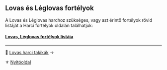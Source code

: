 ## Lovas és Léglovas fortélyok

A Lovas és Léglovas harchoz szükséges, vagy azt érintő fortélyok rövid listáját a Harci fortélyok oldalán találhatjuk:
#### [Lovas, Léglovas fortélyok listája](042_harci_fortelyok.md#lovas-fort%C3%A9lyok)

---

🔗 [Lovas harci takikák](067_03_lovas_harci_taktikak.md) →

⚜️ [Nyitóoldal](start.md)
